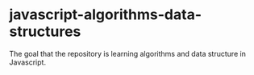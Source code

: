 # javascript-algorithms-data-structures
The goal that the repository is learning algorithms and data structure in Javascript.
